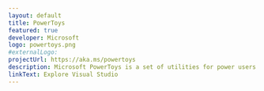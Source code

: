 ```yaml
---
layout: default
title: PowerToys
featured: true
developer: Microsoft
logo: powertoys.png
#externalLogo: 
projectUrl: https://aka.ms/powertoys
description: Microsoft PowerToys is a set of utilities for power users to tune and streamline their Windows experience for greater productivity.
linkText: Explore Visual Studio
---
```


